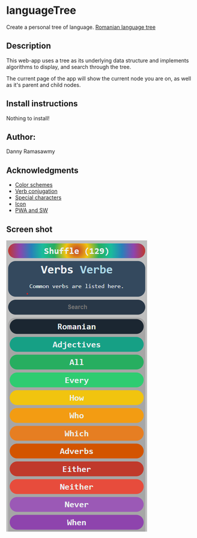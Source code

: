 # languageTree
Create a personal tree of language. [Romanian language tree](https://dannyramasawmy.github.io/languageTree/)

## Description

This web-app uses a tree as its underlying data structure and implements algorithms to display, and search through the tree. 

The current page of the app will show the current node you are on, as well as it's parent and child nodes.  

## Install instructions
Nothing to install!

## Author:

Danny Ramasawmy

## Acknowledgments
- [Color schemes](https://htmlcolorcodes.com/)
- [Verb conjugation](https://cooljugator.com/ro/suna)
- [Special characters](https://www.thoughtco.com/html-codes-romanian-characters-4062226)
- [Icon](https://commons.wikimedia.org/wiki/File:Book-icon-bible.png)
- [PWA and SW](https://developer.mozilla.org/en-US/docs/Web/Progressive_web_apps/Add_to_home_screen)

## Screen shot
![](languageTreeScreenshot.png)
